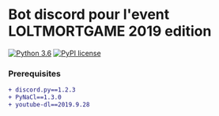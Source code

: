 # Bot discord pour l'event LOLTMORTGAME 2019 edition
[![Python 3.6](https://img.shields.io/badge/python-3.6-blue.svg)](https://www.python.org/downloads/release/python-360/)
 [![PyPI license](https://img.shields.io/pypi/l/ansicolortags.svg)](https://github.com/Crash-Zeus/LolTmortGame2019/blob/v1.2/LICENSE)

### Prerequisites

```diff
+ discord.py==1.2.3
+ PyNaCl==1.3.0
+ youtube-dl==2019.9.28
```
